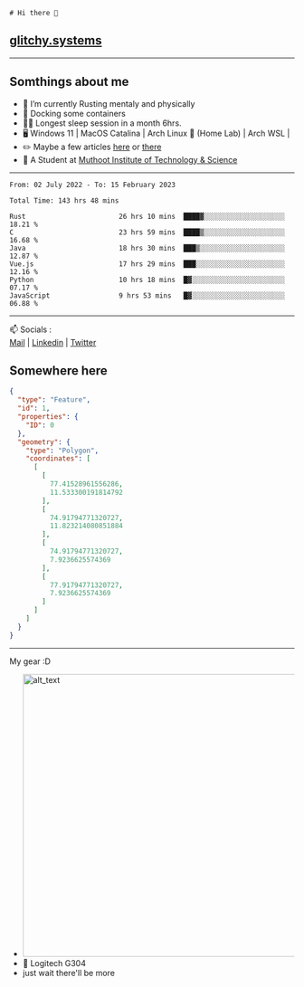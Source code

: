 ```
# Hi there 👋
```
## [glitchy.systems](https://glitchy.systems)
---

## Somthings about me



- 🌱 I’m currently Rusting mentaly and physically
- 🐋 Docking some containers
- 😶‍🌫️ Longest sleep session in a month 6hrs.
- 🖥️ Windows 11 | MacOS Catalina | Arch Linux 🦩 (Home Lab) | Arch WSL |
- ✏️ Maybe a few articles [here](https://medium.com/@advaithnarayanan8) or [there](https://medium.com/@advaithnarayanan8)
- 📑 A Student at [Muthoot Institute of Technology & Science](https://mgmits.ac.in/)



---

<!--START_SECTION:waka-->

```text
From: 02 July 2022 - To: 15 February 2023

Total Time: 143 hrs 48 mins

Rust                       26 hrs 10 mins  ████▓░░░░░░░░░░░░░░░░░░░░   18.21 %
C                          23 hrs 59 mins  ████▒░░░░░░░░░░░░░░░░░░░░   16.68 %
Java                       18 hrs 30 mins  ███▒░░░░░░░░░░░░░░░░░░░░░   12.87 %
Vue.js                     17 hrs 29 mins  ███░░░░░░░░░░░░░░░░░░░░░░   12.16 %
Python                     10 hrs 18 mins  █▓░░░░░░░░░░░░░░░░░░░░░░░   07.17 %
JavaScript                 9 hrs 53 mins   █▓░░░░░░░░░░░░░░░░░░░░░░░   06.88 %
```

<!--END_SECTION:waka-->

---

📫 Socials :<br>
[Mail](mailto:advaithnarayanan8@gmail.com) | [Linkedin](https://www.linkedin.com/in/advaith-narayanan-a72152214/) | [Twitter](https://twitter.com/advaithnarayan)

## Somewhere here

```geojson
{
  "type": "Feature",
  "id": 1,
  "properties": {
    "ID": 0
  },
  "geometry": {
    "type": "Polygon",
    "coordinates": [
      [
        [
          77.41528961556286,
          11.533300191814792
        ],
        [
          74.91794771320727,
          11.823214080851884
        ],
        [
          74.91794771320727,
          7.9236625574369
        ],
        [
          77.91794771320727,
          7.9236625574369
        ]
      ]
    ]
  }
}
```


--- 
My gear :D

- [<img alt="alt_text" width="500px" src="https://valid.x86.fr/cache/banner/xv24bv-6.png" />](https://valid.x86.fr/xv24bv)
- 🐁 Logitech G304
- just wait there'll be more

